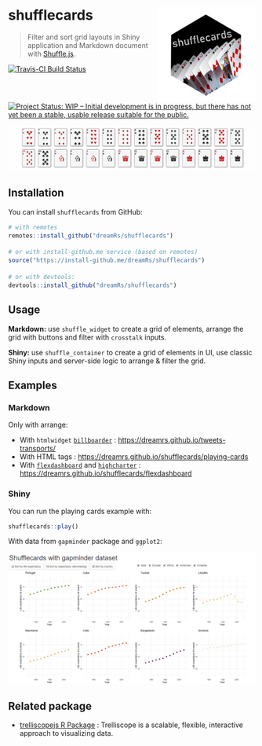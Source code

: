 # shufflecards <img src="man/figures/shufflecards.png" width=200 align="right" />

> Filter and sort grid layouts in Shiny application and Markdown document with [Shuffle.js](https://github.com/Vestride/Shuffle).


[![Travis-CI Build Status](https://travis-ci.org/dreamRs/shufflecards.svg?branch=master)](https://travis-ci.org/dreamRs/shufflecards)
[![Project Status: WIP – Initial development is in progress, but there has not yet been a stable, usable release suitable for the public.](https://www.repostatus.org/badges/latest/wip.svg)](https://www.repostatus.org/#wip)


![](imgs/shufflecards.gif)



## Installation

You can install `shufflecards` from GitHub:

```r
# with remotes
remotes::install_github("dreamRs/shufflecards")

# or with install-github.me service (based on remotes)
source("https://install-github.me/dreamRs/shufflecards")

# or with devtools:
devtools::install_github("dreamRs/shufflecards")
```


## Usage

**Markdown:** use `shuffle_widget` to create a grid of elements, arrange the grid with buttons and filter with `crosstalk` inputs.

**Shiny:** use `shuffle_container` to create a grid of elements in UI, use classic Shiny inputs and server-side logic to arrange & filter the grid.



## Examples


### Markdown

Only with arrange:

* With `htmlwidget` [`billboarder`](https://github.com/dreamRs/billboarder) : https://dreamrs.github.io/tweets-transports/
* With HTML tags : https://dreamrs.github.io/shufflecards/playing-cards
* With [`flexdashboard`](https://rmarkdown.rstudio.com/flexdashboard/index.html) and [`highcharter`](http://jkunst.com/highcharter/index.html) : https://dreamrs.github.io/shufflecards/flexdashboard


### Shiny

You can run the playing cards example with:
```r
shufflecards::play()
```

With data from `gapminder` package and `ggplot2`:

![](imgs/shufflecards-gapminder.gif)



## Related package

* [trelliscopejs R Package](https://github.com/hafen/trelliscopejs) : Trelliscope is a scalable, flexible, interactive approach to visualizing data.

